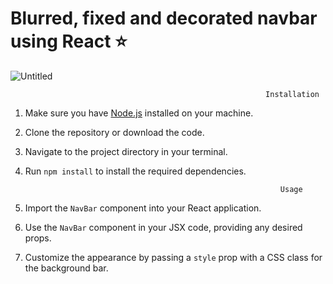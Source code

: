 # Blurred, fixed and decorated navbar using React ⭐

![Untitled](https://github.com/valeriaRaizzman/navBar/assets/132442225/e8c74828-3f5f-4881-8743-b095f13df13c)

                                                             Installation

1. Make sure you have [Node.js](https://nodejs.org) installed on your machine.

2. Clone the repository or download the code.

3. Navigate to the project directory in your terminal.

4. Run `npm install` to install the required dependencies.


                                                                Usage


1. Import the `NavBar` component into your React application.
2. Use the `NavBar` component in your JSX code, providing any desired props.
3. Customize the appearance by passing a `style` prop with a CSS class for the background bar.





